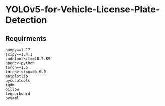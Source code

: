 # YOLOv5-for-Vehicle-License-Plate-Detection

## Requirments
```
numpy==1.17
scipy==1.4.1
cudatoolkit==10.2.89
opencv-python
torch==1.5
torchvision==0.6.0
matplotlib
pycocotools
tqdm
pillow
tensorboard
pyyaml

```
